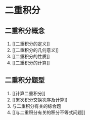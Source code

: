 # 二重积分

## 二重积分概念

1. [[二重积分的定义]]
2. [[二重积分的几何意义]]
3. [[二重积分的性质]]
4. [[二重积分的计算]]

## 二重积分题型

1. [[计算二重积分]]
2. [[累次积分交换次序及计算]]
3. 与二重积分有关的综合题
4. [[与二重积分有关的积分不等式问题]]
